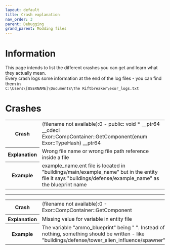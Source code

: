 ```yaml
---
layout: default
title: Crash explanation
nav_order: 3
parent: Debugging
grand_parent: Modding files
---
```


# Information
This page intends to list the different crashes you can get and learn what they actually mean.  
Every crash logs some information at the end of the log files - you can find them in  
`C:\Users\[USERNAME]\Documents\The Riftbreaker\exor_logs.txt`

# Crashes

<table>
    <tr>
        <th>Crash</th>
        <td>(filename not available):0 - public: void * __ptr64 __cdecl Exor::CompContainer::GetComponent(enum Exor::TypeHash) __ptr64</td>
    </tr>
    <tr>
        <th>Explanation</th>
        <td>Wrong file name or wrong file path reference inside a file</td>
    </tr>
    <tr>
        <th>Example </th>
        <td>example_name.ent file is located in "buildings/main/example_name" but in the entity file it says "buildings/defense/example_name" as the blueprint name</td>
    </tr>
</table>

---

<table>
    <tr>
        <th>Crash</th>
        <td>(filename not available):0 - Exor::CompContainer::GetComponent</td>
    </tr>
    <tr>
        <th>Explanation</th>
        <td>Missing value for variable in entity file</td>
    </tr>
    <tr>
        <th>Example </th>
        <td>The variable "ammo_blueprint" being " ". Instead of nothing, something should be written - like "buildings/defense/tower_alien_influence/spawner"</td>
    </tr>
</table>